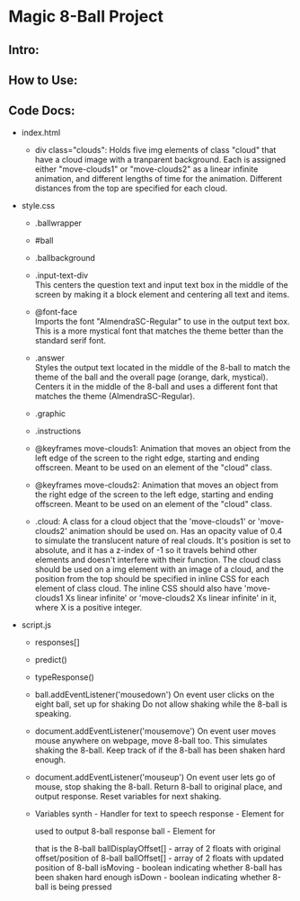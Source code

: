 # Magic 8-Ball Project

## Intro:


## How to Use:


## Code Docs:
- index.html

  - div class="clouds": Holds five img elements of class "cloud" that have a cloud image with a tranparent background. Each is assigned either "move-clouds1" or "move-clouds2" as a linear infinite animation, and different lengths of time for the animation. Different distances from the top are specified for each cloud.
  
- style.css  

  - .ballwrapper  
   
  - #ball  
    
  - .ballbackground  

  - .input-text-div  
    This centers the question text and input text box in the middle of the screen by making it a block element and centering all text and items. 

  - @font-face  
    Imports the font "AlmendraSC-Regular" to use in the output text box. This is a more mystical font that matches the theme better than the standard serif font.  
  
  - .answer  
    Styles the output text located in the middle of the 8-ball to match the theme of the ball and the overall page (orange, dark, mystical). Centers it in the middle of the 8-ball and uses a different font that matches the theme (AlmendraSC-Regular).

  - .graphic  
    
  - .instructions

  - @keyframes move-clouds1: Animation that moves an object from the left edge of the screen to the right edge, starting and ending offscreen. Meant to be used on an element of the "cloud" class.

  - @keyframes move-clouds2: Animation that moves an object from the right edge of the screen to the left edge, starting and ending offscreen. Meant to be used on an element of the "cloud" class.

  - .cloud: A class for a cloud object that the 'move-clouds1' or 'move-clouds2' animation should be used on. Has an opacity value of 0.4 to simulate the translucent nature of real clouds. It's position is set to absolute, and it has a z-index of -1 so it travels behind other elements and doesn't interfere with their function. The cloud class should be used on a img element with an image of a cloud, and the position from the top should be specified in inline CSS for each element of class cloud. The inline CSS should also have 'move-clouds1 Xs linear infinite' or 'move-clouds2 Xs linear infinite' in it, where X is a positive integer.
    
- script.js  
    
  - responses[]  
    
  - predict()
  
  - typeResponse()

  - ball.addEventListener('mousedown')
    On event user clicks on the eight ball, set up for shaking
    Do not allow shaking while the 8-ball is speaking.

  - document.addEventListener('mousemove')
    On event user moves mouse anywhere on webpage, move 8-ball
    too. This simulates shaking the 8-ball. Keep track of if
    the 8-ball has been shaken hard enough.

  - document.addEventListener('mouseup')
    On event user lets go of mouse, stop shaking the 8-ball.
    Return 8-ball to original place, and output response. Reset
    variables for next shaking.

  - Variables
    synth - Handler for text to speech
    response - Element for <p> used to output 8-ball response
    ball - Element for <div> that is the 8-ball
    ballDisplayOffset[] - array of 2 floats with original offset/position of 8-ball
    ballOffset[] - array of 2 floats with updated position of 8-ball
    isMoving - boolean indicating whether 8-ball has been shaken hard enough
    isDown - boolean indicating whether 8-ball is being pressed